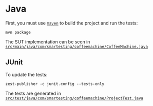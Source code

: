 Java
====

First, you must use [``maven``](http://maven.apache.org/) to build the project and run the tests:

    mvn package

The SUT implementation can be seen in [``src/main/java/com/smartesting/coffeemachine/CoffeeMachine.java``](https://github.com/Smartesting/zest-publisher-samples/blob/master/java/src/main/java/com/smartesting/coffeemachine/CoffeeMachine.java)

JUnit
-----


To update the tests:

    zest-publisher -c junit.config --tests-only

The tests are generated in [``src/test/java/com/smartesting/coffeemachine/ProjectTest.java``](https://github.com/Smartesting/zest-publisher-samples/blob/master/java/src/test/java/com/smartesting/coffeemachine/ProjectTest.java)

